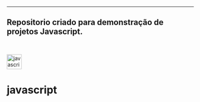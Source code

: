 <hr><h2>
Repositorio criado para demonstração de projetos Javascript.
</h2><br>

<img src="https://www.vectorlogo.zone/logos/javascript/javascript-vertical.svg" alt="javascript" width="40" height="40"/> </a>
# javascript
